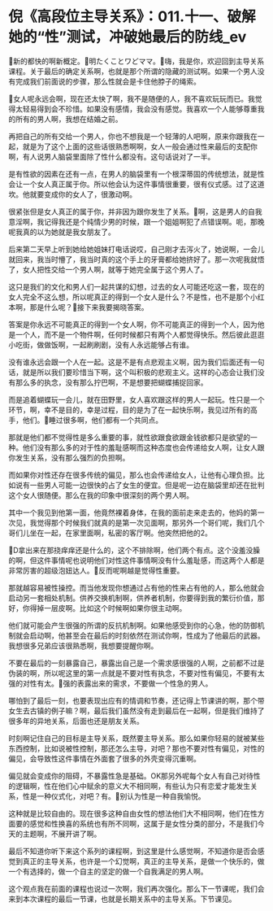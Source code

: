 # 倪《高段位主导关系》：011.十一、破解她的“性”测试，冲破她最后的防线_ev

🎼新的都快的啊新概定。🎼明たくことワどママ。🎼嗨，我是你，欢迎回到主导关系课程。关于最后的确定关系啊，也就是那个所谓的隐藏的测试啊。如果一个男人没有完成我们前面说的步骤，那么性就会是卡住他脖子的绳索。

🎼女人呢永远会啊，现在还太快了啊，我不是随便的人，我不喜欢玩玩而已。我觉得太轻易得到会不珍惜。如果没有感情，我会没有感觉。我喜欢一个人能够尊重我的所有的男人啊，我想在结婚之前。

再把自己的所有交给一个男人，你也不想我是一个轻薄的人吧啊，原来你跟我在一起，就是为了这个上面的这些话很熟悉啊啊，女人一般会通过性来最后的支配你啊，有人说男人脑袋里面除了性什么都没有。这句话说对了一半。

是有性欲的因素在还有一点，在男人的脑袋里有一个根深蒂固的传统想法，就是性会让一个女人真正属于你。所以他会认为这件事情很重要，很有仪式感。过了这道坎。他就要变成你的女人了，很激动啊。

很紧张但是女人真正的属于你，并非因为跟你发生了关系。🎼啊，这是男人的自我意淫啊，我记得我还是个纯情少男的时候，跟一个姐姐啊犯了点错误啊。呃，那晚呢我真的以为她就是我女朋友了。

后来第二天早上听到她给她姐妹打电话说哎，自己刚才去泻火了，她说啊，一会儿就回来，我当时懵了，我当时真的这个手上的牙膏都给她挤好了。那一次呢我就悟了，女人把性交给一个男人啊，就等于她完全属于这个男人了。

这只是我们的文化和男人们一起共谋的幻想，过去的女人可能还吃这一套，现在的女人完全不这么想，所以呢真正的得到一个女人是什么？不是性，也不是那个小红本啊，那是什么呢？🎼接下来我要揭晓答案。

答案是你永远不可能真正的得到一个女人啊，你不可能真正的得到一个人，因为他是一个人，而不是一个物件啊，任何时候都只有两个人都觉得快乐。然后彼此逛逛小吃街，做做饭啊，一起刷刷剧，没有人永远能够占有谁。

没有谁永远会跟一个人在一起。这是不是有点悲观主义啊，因为我们后面还有一句话，就是所以我们要珍惜当下啊，这个叫积极的悲观主义。这样的心态会让我们没有那么多的执念，没有那么拧巴啊，不是想要把蝴蝶捕捉回家。

而是追着蝴蝶玩一会儿，就在田野里，女人喜欢跟这样的男人一起玩。性只是一个环节，啊，幸不是目的，幸是过程，目的是为了在一起快乐啊，我见过所有的高手，他们。🎼睡过很多啊，他们都有一个共同点。

那就是他们都不觉得性是多么重要的事，就性欲跟食欲跟金钱欲都只是欲望的一种。他们没有那么多的对于性的羞耻感啊而这种态度也会传递给女人啊，让女人跟你发生关系，没有那么强烈的负担啊。

而如果你对性还存在很多传统的偏见，那么也会传递给女人，让他有心理负担。比如说有一些男人可能一边很快的占了女生的便宜。但是呢一边在脑袋里却还在批判这个女人很随便。那么在我的印象中很深刻的两个男人啊。

其中一个我见到他第一面，他竟然裸着身体，在我的面前走来走去的，他妈的第一次见，我觉得那个时候我们就真的是第一次见面啊，那另外一个哥们呢，我们几个哥们儿坐在一起，在家里面啊，私密的客厅啊。他突然把他的2。

🎼D拿出来在那挠痒痒还是什么的，这个不排除啊，他们两个有点。这个没羞没臊的啊，但这件事情呢也说明他们对性这件事情啊没有什么羞耻感，而这两个人都是非常厉害的超级泡妞达人。🎼反而呢啊越是觉得性重要。

那就越容易被性操控。而当他发现你想通过占有他的性来占有他的人，那么他就会启动另一套相处机制。供养交换机制啊，供养者机制，你要得到我的繁衍价值，那好，你得掉一层皮啊。比如这个时候啊如果你很主动啊。

他们就可能会产生很强的所谓的反抗机制啊。如果他感受到你的心急，他的防御机制就会启动啊，他甚至会在最后的时刻依然在测试你啊，性成为了他最后的武器。我想很多兄弟应该很熟悉啊，我想要提醒你啊。

不要在最后的一刻暴露自己，暴露出自己是一个需求感很强的人啊，之前都不过是伪装的啊，所以呢这里的第一点就是不要对性有执念，不要对性有偏见，不要有太强的对性有太。🎼强的表露出来的需求，不要做一个性急的男人。

哪怕到了最后一刻，也要表现出应有的情调和节奏，还记得上节课讲的啊，那个带女生去古镇的例子嘛？啊，最后我们虽然没有走到最后在一起啊，但是我们维持了很多年的异地关系，后面也还是朋友关系。

时刻啊记住自己的目标是主导关系，既然要主导关系。那么如果你轻易的就被某些东西控制，比如说被性控制，那还怎么主导，对吧？那也不要对性有偏见，对性的偏见，会导致性这件事情在外面套了很多的外壳变得沉重啊。

偏见就会变成你的阻碍，不暴露性急是基础。OK那另外呢每个女人有自己对待性的逻辑啊，性在他们心中赋余的意义大不相同啊，有些认为只有恋爱才能发生关系，性是一种仪式化，对吧？有。🎼别认为性是一种自我愉悦。

这种就是比较自由的。现在很多这种自由女性的想法他们大不相同啊，他们在性方面要的感觉和性换喜的系统也有所不同啊，这属于是女性分类的部分，不是我们今天的主题啊，不展开讲了啊。

最后不知道你听下来这个系列的课程啊，到这里是什么感觉啊，不知道你是否会感觉到真正的主导关系，也许是一个幻觉啊，真正的主导关系，是做一个快乐的，做一个有选择的，做一个自主的坚定的做一个自我满足的男人啊。

这个观点我在前面的课程也说过一次啊，我们再次强化。那么下一节课呢，我们会来到本次课程的最后一节课，也就是长期关系中的主导关系。下节课见。

